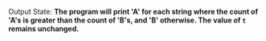 Output State: **The program will print 'A' for each string where the count of 'A's is greater than the count of 'B's, and 'B' otherwise. The value of `t` remains unchanged.**